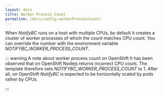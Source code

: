 ```yaml
---
layout: docs
title: Worker Process Count
permalink: /docs/config-workerProcessCount/
---
```


When *NotifyBC* runs on a host with multiple CPUs, by default it creates a cluster of worker processes of which the count matches CPU count. You can override the number with the environment variable *NOTIFYBC_WORKER_PROCESS_COUNT*.


::: warning A note about worker process count on OpenShift
It has been observed that on OpenShift Nodejs returns incorrect CPU count. The template therefore sets <i>NOTIFYBC_WORKER_PROCESS_COUNT</i> to 1. After all, on OpenShift <i>NotifyBC</i> is expected to be horizontally scaled by pods rather by CPUs.

:::

